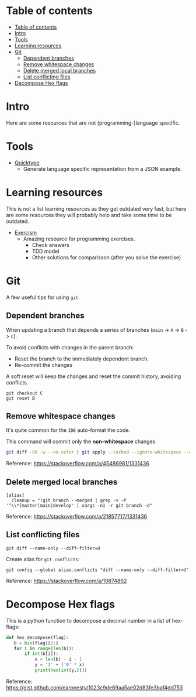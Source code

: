 # Table of contents
- [Table of contents](#table-of-contents)
- [Intro](#intro)
- [Tools](#tools)
- [Learning resources](#learning-resources)
- [Git](#git)
  - [Dependent branches](#dependent-branches)
  - [Remove whitespace changes](#remove-whitespace-changes)
  - [Delete merged local branches](#delete-merged-local-branches)
  - [List conflicting files](#list-conflicting-files)
- [Decompose Hex flags](#decompose-hex-flags)

# Intro

Here are some resources that are not (programming-)language specific.

# Tools

- [Quicktype](https://quicktype.io/)
  - Generate language specific representation from a JSON example.

# Learning resources

This is not a list learning resources as they get outdated very fast, but here are some resources they will probably help and take some time to be outdated.

- [Exercism](https://exercism.io/)
  - Amazing resource for programming exercises.
    - Check answers
    - TDD model
    - Other solutions for comparisson (after you solve the exercise)

# Git

A few useful tips for using `git`.

## Dependent branches

When updating a branch that depends a series of branches (`main` -> `A` -> `B` -> `C`).

To avoid conflicts with changes in the parent branch:
- Reset the branch to the immediately dependent branch.
- Re-commit the changes

A soft reset will keep the changes and reset the commit history, avoiding conflicts.

```
git checkout C
git reset B
```

## Remove whitespace changes

It's quite common for the `IDE` auto-format the code.

This command will commit only the **non-whitespace** changes.

```bash
git diff -U0 -w --no-color | git apply --cached --ignore-whitespace --unidiff-zero -
```

Reference: https://stackoverflow.com/a/45486981/1331436

## Delete merged local branches

```
[alias]
  cleanup = "!git branch --merged | grep -v -P '^\\*|master|main|develop' | xargs -n1 -r git branch -d"
```

Reference: https://stackoverflow.com/a/21857717/1331436

## List conflicting files

```
git diff --name-only --diff-filter=U
```

Create alias for `git conflicts`:
```
git config --global alias.conflicts "diff --name-only --diff-filter=U"
```

Reference: https://stackoverflow.com/a/10874862

# Decompose Hex flags

This is a python function to decompose a decimal number in a list of hex-flags:
```py
def hex_decompose(flag):
   b = bin(flag)[2:]
   for i in range(len(b)):
       if int(b[i]):
           x = len(b) - i - 1
           y = '1' + ('0' * x)
           print(hex(int(y,2)))
```
Reference: https://gist.github.com/earonesty/1023c9de69aa5ae02d83fe3baf4dd753
